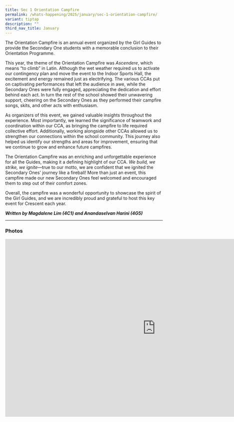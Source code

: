 ```yaml
---
title: Sec 1 Orientation Campfire
permalink: /whats-happening/2025/january/sec-1-orientation-campfire/
variant: tiptap
description: ""
third_nav_title: January
---
```

<p>The Orientation Campfire is an annual event organized by the Girl Guides
to provide the Secondary One students with a memorable conclusion to their
Orientation Programme.</p>
<p>This year, the theme of the Orientation Campfire was <em>Ascendere</em>,
which means “to climb” in Latin. Although the wet weather required us to
activate our contingency plan and move the event to the Indoor Sports Hall,
the excitement and energy remained just as electrifying. The various CCAs
put on captivating performances that left the audience in awe, while the
Secondary Ones were fully engaged, appreciating the dedication and effort
behind each act. In turn the rest of the school showed their unwavering
support, cheering on the Secondary Ones as they performed their campfire
songs, skits, and other acts with enthusiasm.</p>
<p>As organizers of this event, we gained valuable insights throughout the
experience. Most importantly, we learned the significance of teamwork and
coordination within our CCA, as bringing the campfire to life required
collective effort. Additionally, working alongside other CCAs allowed us
to strengthen our connections within the school community. This journey
also helped us identify our strengths and areas for improvement, ensuring
that we continue to grow and enhance future campfires.</p>
<p>The Orientation Campfire was an enriching and unforgettable experience
for all the Guides, making it a defining highlight of our CCA. <em>We build, we strike, we ignite</em>—true
to our motto, we are confident that we ignited the Secondary Ones' journey
like a fireball! More than just an event, this campfire made our new Secondary
Ones feel welcomed and encouraged them to step out of their comfort zones.</p>
<p>Overall, the campfire was a wonderful opportunity to showcase the spirit
of the Girl Guides, and we are incredibly proud and grateful to host this
key event for Crescent each year.</p>
<p></p>
<p><strong><em>Written by Magdalene Lim (4C1) and Anandaselvan Harini (4G5)</em></strong>
</p>
<hr>
<h3>Photos</h3>
<div class="iframe-wrapper">
<iframe height="569" width="960" allowfullscreen="true" frameborder="0" src="https://docs.google.com/presentation/d/e/2PACX-1vTOztwXN8yyTrD6lJWa2n4_1KMaUdUufzDr1TVMELXRmTHBFLYbWmn4SMEtBJCyy3uNn711Atg8PZjC/embed?start=true&amp;loop=true&amp;delayms=3000"></iframe>
</div>
<p></p>